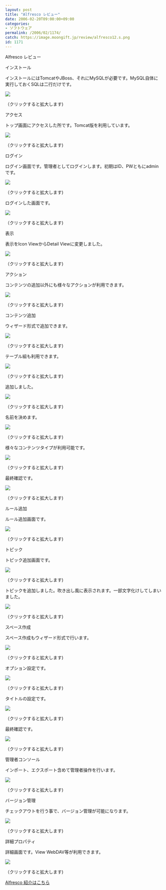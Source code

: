 ```yaml
---
layout: post
title: "Alfresco レビュー"
date: 2006-02-20T09:00:00+09:00
categories:
- ソフトウェア
permalink: /2006/02/1174/
catch: https://image.moongift.jp/review/alfresco12.s.png
id: 1171
---
```

Alfresco レビュー  
<!--more-->

インストール

  

インストールにはTomcatやJBoss、それにMySQLが必要です。MySQL自体に実行しておくSQLは二行だけです。

  

[![](https://image.moongift.jp/review/alfresco1.s.png)](https://image.moongift.jp/review/alfresco1.png)  
  
（クリックすると拡大します)

  

アクセス

  

トップ画面にアクセスした所です。Tomcat版を利用しています。

  

[![](https://image.moongift.jp/review/alfresco2.s.png)](https://image.moongift.jp/review/alfresco2.png)  
  
（クリックすると拡大します)

  

ログイン

  

ログイン画面です。管理者としてログインします。初期はID、PWともにadminです。

  

[![](https://image.moongift.jp/review/alfresco3.s.png)](https://image.moongift.jp/review/alfresco3.png)  
  
（クリックすると拡大します)

  

ログインした画面です。

  

[![](https://image.moongift.jp/review/alfresco4.s.png)](https://image.moongift.jp/review/alfresco4.png)  
  
（クリックすると拡大します)

  

表示

  

表示をIcon ViewからDetail Viewに変更しました。

  

[![](https://image.moongift.jp/review/alfresco5.s.png)](https://image.moongift.jp/review/alfresco5.png)  
  
（クリックすると拡大します)

  

アクション

  

コンテンツの追加以外にも様々なアクションが利用できます。

  

[![](https://image.moongift.jp/review/alfresco6.s.png)](https://image.moongift.jp/review/alfresco6.png)  
  
（クリックすると拡大します)

  

コンテンツ追加

  

ウィザード形式で追加できます。

  

[![](https://image.moongift.jp/review/alfresco7.s.png)](https://image.moongift.jp/review/alfresco7.png)  
  
（クリックすると拡大します)

  

テーブル組も利用できます。

  

[![](https://image.moongift.jp/review/alfresco8.s.png)](https://image.moongift.jp/review/alfresco8.png)  
  
（クリックすると拡大します)

  

追加しました。

  

[![](https://image.moongift.jp/review/alfresco9.s.png)](https://image.moongift.jp/review/alfresco9.png)  
  
（クリックすると拡大します)

  

名前を決めます。

  

[![](https://image.moongift.jp/review/alfresco10.s.png)](https://image.moongift.jp/review/alfresco10.png)  
  
（クリックすると拡大します)

  

様々なコンテンツタイプが利用可能です。

  

[![](https://image.moongift.jp/review/alfresco11.s.png)](https://image.moongift.jp/review/alfresco11.png)  
  
（クリックすると拡大します)

  

最終確認です。

  

[![](https://image.moongift.jp/review/alfresco12.s.png)](https://image.moongift.jp/review/alfresco12.png)  
  
（クリックすると拡大します)

  

ルール追加

  

ルール追加画面です。

  

[![](https://image.moongift.jp/review/alfresco13.s.png)](https://image.moongift.jp/review/alfresco13.png)  
  
（クリックすると拡大します)

  

トピック

  

トピック追加画面です。

  

[![](https://image.moongift.jp/review/alfresco14.s.png)](https://image.moongift.jp/review/alfresco14.png)  
  
（クリックすると拡大します)

  

トピックを追加しました。吹き出し風に表示されます。一部文字化けしてしまいました。

  

[![](https://image.moongift.jp/review/alfresco15.s.png)](https://image.moongift.jp/review/alfresco15.png)  
  
（クリックすると拡大します)

  

スペース作成

  

スペース作成もウィザード形式で行います。

  

[![](https://image.moongift.jp/review/alfresco16.s.png)](https://image.moongift.jp/review/alfresco16.png)  
  
（クリックすると拡大します)

  

オプション設定です。

  

[![](https://image.moongift.jp/review/alfresco17.s.png)](https://image.moongift.jp/review/alfresco17.png)  
  
（クリックすると拡大します)

  

タイトルの設定です。

  

[![](https://image.moongift.jp/review/alfresco18.s.png)](https://image.moongift.jp/review/alfresco18.png)  
  
（クリックすると拡大します)

  

最終確認です。

  

[![](https://image.moongift.jp/review/alfresco19.s.png)](https://image.moongift.jp/review/alfresco19.png)  
  
（クリックすると拡大します)

  

管理者コンソール

  

インポート、エクスポート含めて管理者操作を行います。

  

[![](https://image.moongift.jp/review/alfresco20.s.png)](https://image.moongift.jp/review/alfresco20.png)  
  
（クリックすると拡大します)

  

バージョン管理

  

チェックアウトを行う事で、バージョン管理が可能になります。

  

[![](https://image.moongift.jp/review/alfresco21.s.png)](https://image.moongift.jp/review/alfresco21.png)  
  
（クリックすると拡大します)

  

詳細プロパティ

  

詳細画面です。View WebDAV等が利用できます。

  

[![](https://image.moongift.jp/review/alfresco22.s.png)](https://image.moongift.jp/review/alfresco22.png)  
  
（クリックすると拡大します)

  

[Alfresco 紹介はこちら](http://oss.moongift.jp/intro/i-1173.html)

